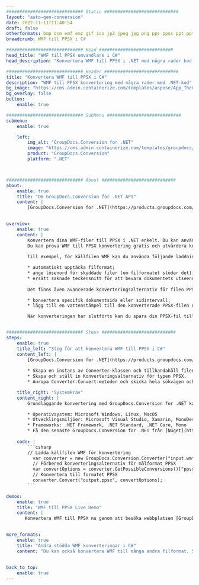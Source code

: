 ```yaml
---
############################# Static ############################
layout: "auto-gen-conversion"
date: 2022-11-11T11:40:54
draft: false
otherformats: bmp dcm emf emz gif ico jp2 jpeg jpg png pps ppsx ppt pptx psb psd svg svgz tga tif tiff webp wmf wmz
breadcrumb: WMF till PPSX i C#

############################# Head ############################
head_title: "WMF till PPSX omvandlare i C#"
head_description: "Konvertera WMF till PPSX i .NET med några rader kod. Använd GroupDocs Document Conversion API för att konvertera över 160 filformat."

############################# Header ############################
title: "Konvertera WMF till PPSX i C#"
description: "WMF till PPSX konvertering med några rader med .NET-kod"
bg_image: "https://cms.admin.containerize.com/templates/aspose/App_Themes/V3/images/bg/header1.png"
bg_overlay: false
button:
    enable: true

############################# SubMenu ############################
submenu:
    enable: true

    left:
        img_alt: "GroupDocs.Conversion for .NET"
        image: "https://cms.admin.containerize.com/templates/groupdocs/images/product-logos/90x90-noborder/groupdocs-conversion-net.png"
        product: "GroupDocs.Conversion"
        platform: ".NET"



############################# About ############################
about:
    enable: true
    title: "Om GroupDocs.Conversion for .NET API"
    content: |
        [GroupDocs.Conversion for .NET](https://products.groupdocs.com/conversion/net/) kan användas för att konvertera Microsoft Word, Excel, PowerPoint, PDF, Visio och andra format. GroupDocs.Conversion är ett fristående API som är lämpligt för back-end och interna system där hög prestanda krävs. Det beror inte på någon programvara som Microsoft eller Open Office.
    

overview:
    enable: true
    content: |
        Konvertera dina WMF-filer till PPSX i .NET enkelt. Du kan använda bara ett par C# kodrader i valfri plattform som du vill, som - Windows, Linux, macOS.
        Du kan prova WMF till PPSX konvertering gratis och utvärdera konverteringsresultatens kvalitet. Tillsammans med enkla filkonverteringsscenarier kan du prova mer avancerade alternativ för att ladda källfilen WMF och för att spara resultatet PPSX. 
        
        Till exempel, för källfilen WMF kan du använda följande laddningsalternativ:

        * automatiskt upptäcka filformat;
        * ange lösenord för skyddade filer (om filformatet stöder det);
        * ersätt saknade teckensnitt för att bevara dokumentets utseende.
        
        Det finns även avancerade konverteringsalternativ för filen PPSX:

        * konvertera specifik dokumentsida eller sidintervall;
        * lägg till en vattenstämpel till den konverterade PPSX-filen och många fler.

        När konverteringen har slutförts kan du spara din PPSX-fil till den lokala filsökvägen eller någon tredje parts lagring som FTP, Amazon S3, Google Drive, Dropbox etc. Observera - för att konvertera WMF till {{ TO}} det finns inget behov av någon ytterligare programvara installerad - som MS Office, Open Office, Adobe Acrobat Reader etc.


############################# Steps ############################
steps:
    enable: true
    title_left: "Steg för att konvertera WMF till PPSX i C#"
    content_left: |
        [GroupDocs.Conversion for .NET](https://products.groupdocs.com/conversion/net/) gör det enkelt för utvecklare att konvertera en WMF-fil till PPSX med några rader kod.
        
        * Skapa en instans av Converter-klassen och tillhandahåll filen WMF med den fullständiga sökvägen
        * Skapa och ställ in Konverteringsalternativ för typen PPSX.
        * Anropa Converter.Convert-metoden och skicka hela sökvägen och formatet (PPSX) som en parameter

    title_right: "Systemkrav"
    content_right: |
        Grundläggande konvertering med GroupDocs.Conversion for .NET kan göras med bara några enkla steg. Våra API:er stöds på alla större plattformar och operativsystem. Innan du kör koden nedan, se till att du har följande förutsättningar installerade på ditt system.

        * Operativsystem: Microsoft Windows, Linux, MacOS
        * Utvecklingsmiljöer: Microsoft Visual Studio, Xamarin, MonoDevelop
        * Frameworks: .NET Framework, .NET Standard, .NET Core, Mono
        * Få den senaste GroupDocs.Conversion for .NET från [Nuget](https://www.nuget.org/packages/groupdocs.conversion)
         
    code: |
        ```csharp    
        // Ladda källfilen WMF för konvertering
          var converter = new GroupDocs.Conversion.Converter("input.wmf");
          // Förbered konverteringsalternativ för målformat PPSX
          var convertOptions = converter.GetPossibleConversions()["ppsx"].ConvertOptions;
          // Konvertera till formatet PPSX
          converter.Convert("output.ppsx", convertOptions);
        ```

demos:
    enable: true
    title: "WMF till PPSX Live Demo"
    content: |
       Konvertera WMF till PPSX nu genom att besöka webbplatsen [GroupDocs.Conversion App](https://products.groupdocs.app/conversion/family). Onlinedemo har följande fördelar
          

more_formats:
    enable: true
    title: "Andra stödda WMF konverteringar i C#"
    content: "Du kan också konvertera WMF till många andra filformat. Se listan nedan."
       
       
back_to_top:
    enable: true
---
```

